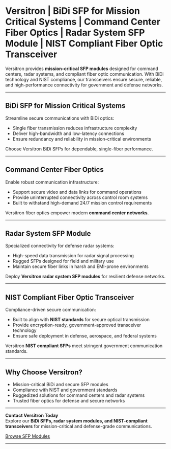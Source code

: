 # Versitron | BiDi SFP for Mission Critical Systems | Command Center Fiber Optics | Radar System SFP Module | NIST Compliant Fiber Optic Transceiver  

Versitron provides **mission-critical SFP modules** designed for command centers, radar systems, and compliant fiber optic communication. With BiDi technology and NIST compliance, our transceivers ensure secure, reliable, and high-performance connectivity for government and defense networks.  

---  

## BiDi SFP for Mission Critical Systems  

Streamline secure communications with BiDi optics:  

- Single fiber transmission reduces infrastructure complexity  
- Deliver high-bandwidth and low-latency connections  
- Ensure redundancy and reliability in mission-critical environments  

Choose Versitron BiDi SFPs for dependable, single-fiber performance.  

---  

## Command Center Fiber Optics  

Enable robust communication infrastructure:  

- Support secure video and data links for command operations  
- Provide uninterrupted connectivity across control room systems  
- Built to withstand high-demand 24/7 mission control requirements  

Versitron fiber optics empower modern **command center networks**.  

---  

## Radar System SFP Module  

Specialized connectivity for defense radar systems:  

- High-speed data transmission for radar signal processing  
- Rugged SFPs designed for field and military use  
- Maintain secure fiber links in harsh and EMI-prone environments  

Deploy **Versitron radar system SFP modules** for resilient defense networks.  

---  

## NIST Compliant Fiber Optic Transceiver  

Compliance-driven secure communication:  

- Built to align with **NIST standards** for secure optical transmission  
- Provide encryption-ready, government-approved transceiver technology  
- Ensure safe deployment in defense, aerospace, and federal systems  

Versitron **NIST compliant SFPs** meet stringent government communication standards.  

---  

## Why Choose Versitron?  

- Mission-critical BiDi and secure SFP modules  
- Compliance with NIST and government standards  
- Ruggedized solutions for command centers and radar systems  
- Trusted fiber optics for defense and secure networks  

---  

**Contact Versitron Today**  
Explore our **BiDi SFPs, radar system modules, and NIST-compliant transceivers** for mission-critical and defense-grade communications.  

[Browse SFP Modules](https://www.versitron.com/collections/sfp-modules)  

---  
